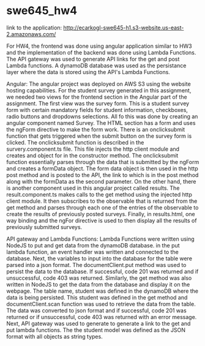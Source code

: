# swe645_hw4

link to the application:
http://ecarkogl-swe645-h1.s3-website.us-east-2.amazonaws.com/

For HW4, the frontend was done using angular application similar to HW3 and the implementation of the backend was done using Lambda Functions. The API gateway was used to generate API links for the get and post Lambda functions. A dynamoDB database was used as the persistance layer where the data is stored using the API's Lambda Functions.

Angular: The angular project was deployed on AWS S3 using the website hosting capabilities. For the student survey generated in this assignment, we needed two views for the frontend section in the Angular part of the assignment. The first view was the survey form. This is a student survey form with certain mandatory fields for student information, checkboxes, radio buttons and dropdowns selections. All fo this was done by creating an angular component named Survey. The HTML section has a form and uses the ngForm directive to make the form work. There is an onclicksubmit function that gets triggered when the submit button on the survey form is clicked. The onclicksubmit function is described in the survery.component.ts file. This file injects the http client module and creates and object for in the constructor method. The onclicksubmit function essentially parses through the data that is submitted by the ngForm and creates a formData object. The form data object is then used in the http post method and is posted to the API, the link to which is in the post method along with the formData as the second parameter. On the other hand, there is another component used in this angular project called results. The result.component.ts makes calls to the get method using the injected http client module. It then subscribes to the observable that is returned from the get method and parses through each one of the entries of the observable to create the results of previously posted surveys. Finally, in results.html, one way binding and the ngFor directive is used to then display all the results of previously submitted surveys.

API gateway and Lambda Functions: Lambda Functions were written using NodeJS to put and get data from the dynamoDB database. in the put lambda function, an event handler was written and connected to the database. Next, the variables to input into the database for the table were parsed into a json format. The documentClient.put method was used to persist the data to the database. If successful, code 201 was returned and if unsuccessful, code 403 was returned. Similarly, the get method was also written in NodeJS to get the data from the database and display it on the webpage. The table name, student was defined in the dynamoDB where the data is being persisted. This student was defined in the get method and documentClient.scan function was used to retrieve the data from the table. The data was converted to json format and if successful, code 201 was returned or if unsuccessful, code 403 was returned with an error message. Next, API gateway was used to generate to generate a link to the get and put lambda functions. The the student model was defined as the JSON format with all objects as string types. 
